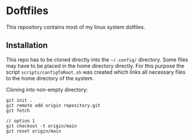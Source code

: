 # Doftfiles

This repository contains most of my linux system dotfiles.

## Installation

This repo has to be cloned directly into the `~/.config/` directory.
Some files may have to be placed in the home directory directly.
For this purpose the script `scripts/configToRoot.sh` was created which links all necessary files to the home directory of the system.

Cloning into non-empty directory:

```
git init .
git remote add origin repository.git
git fetch

// option 1
git checkout -t origin/main
git reset origin/main

```
